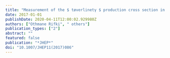 ```yaml
---
title: "Measurement of the $ tøverlinetγ $ production cross section in proton-proton collisions at $ sqrts=8 $ TeV with the ATLAS detector"
date: 2017-01-01
publishDate: 2020-04-11T12:00:02.929980Z
authors: ["Othmane Rifki", " others"]
publication_types: ["2"]
abstract: ""
featured: false
publication: "*JHEP*"
doi: "10.1007/JHEP11(2017)086"
---
```


